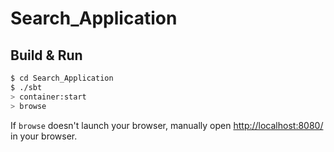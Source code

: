 # Search_Application #

## Build & Run ##

```sh
$ cd Search_Application
$ ./sbt
> container:start
> browse
```

If `browse` doesn't launch your browser, manually open [http://localhost:8080/](http://localhost:8080/) in your browser.
